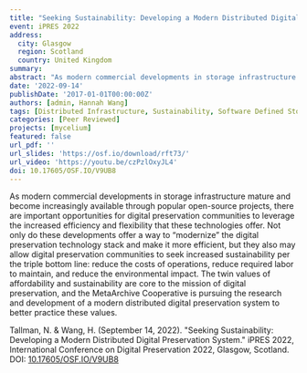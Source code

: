 ```yaml
---
title: "Seeking Sustainability: Developing a Modern Distributed Digital Preservation System."
event: iPRES 2022
address:
  city: Glasgow
  region: Scotland
  country: United Kingdom
summary:
abstract: "As modern commercial developments in storage infrastructure mature and become increasingly available through popular open-source projects, there are important opportunities for digital preservation communities to leverage the increased efficiency and flexibility that these technologies offer. Not only do these developments offer a way to “modernize” the digital preservation technology stack and make it more efficient, but they also may allow digital preservation communities to seek increased sustainability per the triple bottom line: reduce the costs of operations, reduce required labor to maintain, and reduce the environmental impact. The twin values of affordability and sustainability are core to the mission of digital preservation, and the MetaArchive Cooperative is pursuing the research and development of a modern distributed digital preservation system to better practice these values."
date: '2022-09-14'
publishDate: '2017-01-01T00:00:00Z'
authors: [admin, Hannah Wang]
tags: [Distributed Infrastructure, Sustainability, Software Defined Storage, MetaArchive, iPRES]
categories: [Peer Reviewed]
projects: [mycelium]
featured: false
url_pdf: ''
url_slides: 'https://osf.io/download/rft73/'
url_video: 'https://youtu.be/czPzlOxyJL4'
doi: 10.17605/OSF.IO/V9UB8
---
```

As modern commercial developments in storage infrastructure mature and become increasingly available through popular open-source projects, there are important opportunities for digital preservation communities to leverage the increased efficiency and flexibility that these technologies offer. Not only do these developments offer a way to “modernize” the digital preservation technology stack and make it more efficient, but they also may allow digital preservation communities to seek increased sustainability per the triple bottom line: reduce the costs of operations, reduce required labor to maintain, and reduce the environmental impact. The twin values of affordability and sustainability are core to the mission of digital preservation, and the MetaArchive Cooperative is pursuing the research and development of a modern distributed digital preservation system to better practice these values.

Tallman, N. & Wang, H. (September 14, 2022). "Seeking Sustainability: Developing a Modern Distributed Digital Preservation System." iPRES 2022, International Conference on Digital Preservation 2022,
Glasgow, Scotland. DOI: [10.17605/OSF.IO/V9UB8](https://doi.org/10.17605/OSF.IO/V9UB8)